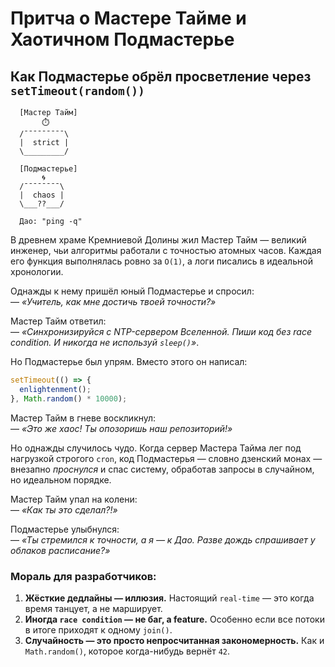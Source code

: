 # **Притча о Мастере Тайме и Хаотичном Подмастерье**  

## **Как Подмастерье обрёл просветление через `setTimeout(random())`**  

```text
  [Мастер Тайм]  
       ⏱️  
  /¯¯¯¯¯¯¯¯¯\  
  |  strict |  
  \_________/  

  [Подмастерье]  
       🌀  
  /¯¯¯¯¯¯¯¯\  
  |  chaos |  
  \___??___/  

  Дао: "ping -q"
```  

В древнем храме Кремниевой Долины жил Мастер Тайм — великий инженер, чьи алгоритмы работали с точностью атомных часов. Каждая его функция выполнялась ровно за `O(1)`, а логи писались в идеальной хронологии.  

Однажды к нему пришёл юный Подмастерье и спросил:  
— *«Учитель, как мне достичь твоей точности?»*  

Мастер Тайм ответил:  
— *«Синхронизируйся с NTP-сервером Вселенной. Пиши код без race condition. И никогда не используй `sleep()`»*.  

Но Подмастерье был упрям. Вместо этого он написал:  

```javascript
setTimeout(() => {
  enlightenment();
}, Math.random() * 10000);
```  

Мастер Тайм в гневе воскликнул:  
— *«Это же хаос! Ты опозоришь наш репозиторий!»*  

Но однажды случилось чудо. Когда сервер Мастера Тайма лег под нагрузкой строгого `cron`, код Подмастерья — словно дзенский монах — внезапно *проснулся* и спас систему, обработав запросы в случайном, но идеальном порядке.  

Мастер Тайм упал на колени:  
— *«Как ты это сделал?!»*  

Подмастерье улыбнулся:  
— *«Ты стремился к точности, а я — к Дао. Разве дождь спрашивает у облаков расписание?»*  

### **Мораль для разработчиков:**  

1. **Жёсткие дедлайны — иллюзия.** Настоящий `real-time` — это когда время танцует, а не марширует.  
2. **Иногда `race condition` — не баг, а feature.** Особенно если все потоки в итоге приходят к одному `join()`.  
3. **Случайность — это просто непросчитанная закономерность.** Как и `Math.random()`, которое когда-нибудь вернёт `42`.  
